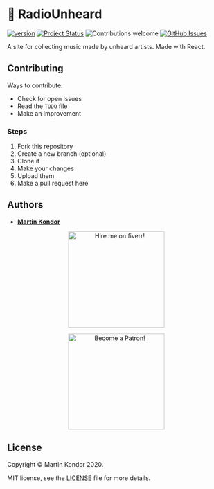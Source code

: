 # 🎵 RadioUnheard

[![version](https://img.shields.io/badge/version-v1.0.0-brightgreen.svg)](https://github.com/MartinKondor/RadioUnheard) [![Project Status](https://img.shields.io/badge/status-active-brightgreen.svg)](https://github.com/MartinKondor/RadioUnheard) ![Contributions welcome](https://img.shields.io/badge/contributions-welcome-brightgreen.svg) [![GitHub Issues](https://img.shields.io/github/issues/MartinKondor/RadioUnheard.svg)](https://github.com/MartinKondor/RadioUnheard/issues)

A site for collecting music made by unheard artists. Made with React.

## Contributing

Ways to contribute:

* Check for open issues
* Read the ```TODO``` file
* Make an improvement

### Steps

1. Fork this repository
2. Create a new branch (optional)
3. Clone it
4. Make your changes
5. Upload them
6. Make a pull request here

## Authors

* **[Martin Kondor](https://github.com/MartinKondor)**

<p align="center">
<a title="Fiverr" href="https://www.fiverr.com/martinkondor">
<img id="fiverr-img" class="img-responsive" alt="Hire me on fiverr!" title="Hire me on fiverr!" src="https://martinkondor.github.io/img/hire_me_on_fiverr_button.png" width="222">
</a>
</p>

<p align="center"><a href="https://www.patreon.com/bePatron?u=17006186" data-patreon-widget-type="become-patron-button"><img width="222" class="img-responsive" alt="Become a Patron!" title="Become a Patron!" src="https://martinkondor.github.io/img/become_a_patron_button.png"></a></p>

## License

Copyright &copy; Martin Kondor 2020.

MIT license, see the [LICENSE](./LICENSE) file for more details.
